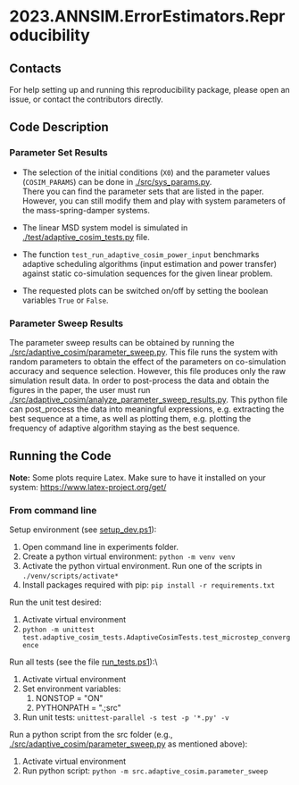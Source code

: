 # 2023.ANNSIM.ErrorEstimators.Reproducibility

## Contacts

For help setting up and running this reproducibility package, please open an issue, or contact the contributors directly.


## Code Description

### Parameter Set Results

* The selection of the initial conditions (`X0`) and the parameter values (`COSIM_PARAMS`) can be done in [./src/sys_params.py](./src/sys_params.py).  
There you can find the parameter sets that are listed in the paper. However, you can still modify them and play with system parameters of the mass-spring-damper systems. 

* The linear MSD system model is simulated in [./test/adaptive_cosim_tests.py](./test/adaptive_cosim_tests.py) file. 

* The function `test_run_adaptive_cosim_power_input` benchmarks adaptive scheduling algorithms (input estimation and power transfer) against static co-simulation sequences for the given linear problem.

* The requested plots can be switched on/off by setting the boolean variables `True` or `False`.

### Parameter Sweep Results

The parameter sweep results can be obtained by running the [./src/adaptive_cosim/parameter_sweep.py](./src/adaptive_cosim/parameter_sweep.py).
This file runs the system with random parameters to obtain the effect of the parameters on co-simulation accuracy and sequence selection.
However, this file produces only the raw simulation result data. 
In order to post-process the data and obtain the figures in the paper, the user must run [./src/adaptive_cosim/analyze_parameter_sweep_results.py](./src/adaptive_cosim/analyze_parameter_sweep_results.py).
This python file can post_process the data into meaningful expressions, e.g. extracting the best sequence at a time, as well as plotting them, e.g. plotting the frequency of adaptive algorithm staying as the best sequence.

## Running the Code

**Note:** Some plots require Latex. Make sure to have it installed on your system: https://www.latex-project.org/get/

### From command line

Setup environment (see [setup_dev.ps1](./setup_dev.ps1)):
1. Open command line in experiments folder.
2. Create a python virtual environment: `python -m venv venv`
3. Activate the python virtual environment. Run one of the scripts in `./venv/scripts/activate*`
4. Install packages required with pip: `pip install -r requirements.txt`

Run the unit test desired: 
1. Activate virtual environment
2. `python -m unittest test.adaptive_cosim_tests.AdaptiveCosimTests.test_microstep_convergence`

Run all tests (see the file [run_tests.ps1](./run_tests.ps1)):\
1. Activate virtual environment
2. Set environment variables:
   1. NONSTOP = "ON"
   2. PYTHONPATH = ".;src"
3. Run unit tests: `unittest-parallel -s test -p '*.py' -v`

Run a python script from the src folder (e.g., [./src/adaptive_cosim/parameter_sweep.py](./src/adaptive_cosim/parameter_sweep.py) as mentioned above): 
1. Activate virtual environment
2. Run python script: `python -m src.adaptive_cosim.parameter_sweep`